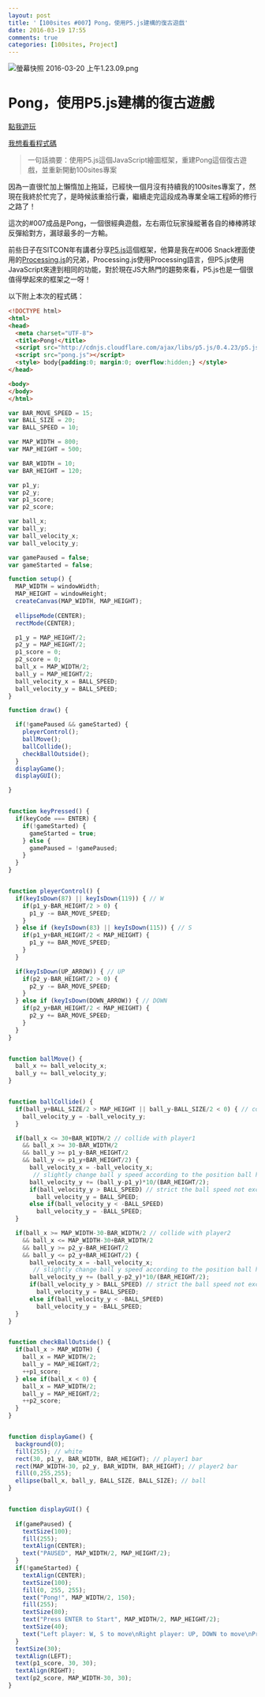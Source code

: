 ```yaml
---
layout: post
title: '【100sites #007】Pong，使用P5.js建構的復古遊戲'
date: 2016-03-19 17:55
comments: true
categories: [100sites, Project]
---
```

![螢幕快照 2016-03-20 上午1.23.09.png](http://user-image.logdown.io/user/16613/blog/15900/post/658107/oqMkvpi7R5q5Nr1ZmIYY_%E8%9E%A2%E5%B9%95%E5%BF%AB%E7%85%A7%202016-03-20%20%E4%B8%8A%E5%8D%881.23.09.png)

# Pong，使用P5.js建構的復古遊戲

[點我遊玩](http://kamigami55.github.io/100sites/007_Pong/)

[我想看看程式碼](https://github.com/Kamigami55/100sites/tree/gh-pages/007_Pong)

> 一句話摘要：使用P5.js這個JavaScript繪圖框架，重建Pong這個復古遊戲，並重新開動100sites專案

因為一直很忙加上懶惰加上拖延，已經快一個月沒有持續我的100sites專案了，然現在我終於忙完了，是時候該重拾行囊，繼續走完這段成為專業全端工程師的修行之路了！

這次的#007成品是Pong，一個很經典遊戲，左右兩位玩家操縱著各自的棒棒將球反彈給對方，漏球最多的一方輸。

<!-- more -->

前些日子在SITCON年有講者分享[P5.js](http://p5js.org)這個框架，他算是我在#006 Snack裡面使用的[Processing.js](http://processingjs.org)的兄弟，Processing.js使用Processing語言，但P5.js使用JavaScript來達到相同的功能，對於現在JS大熱門的趨勢來看，P5.js也是一個很值得學起來的框架之一呀！

以下附上本次的程式碼：

``` html index.html
<!DOCTYPE html>
<html>
<head>
  <meta charset="UTF-8">
  <title>Pong!</title>
  <script src="http://cdnjs.cloudflare.com/ajax/libs/p5.js/0.4.23/p5.js"></script>
  <script src="pong.js"></script>
  <style> body{padding:0; margin:0; overflow:hidden;} </style>
</head>

<body>
</body>
</html>
```

``` javascript pong.js
var BAR_MOVE_SPEED = 15;
var BALL_SIZE = 20;
var BALL_SPEED = 10;

var MAP_WIDTH = 800;
var MAP_HEIGHT = 500;

var BAR_WIDTH = 10;
var BAR_HEIGHT = 120;

var p1_y;
var p2_y;
var p1_score;
var p2_score;

var ball_x;
var ball_y;
var ball_velocity_x;
var ball_velocity_y;

var gamePaused = false;
var gameStarted = false;

function setup() {
  MAP_WIDTH = windowWidth;
  MAP_HEIGHT = windowHeight;
  createCanvas(MAP_WIDTH, MAP_HEIGHT);
  
  ellipseMode(CENTER);
  rectMode(CENTER);

  p1_y = MAP_HEIGHT/2;
  p2_y = MAP_HEIGHT/2;
  p1_score = 0;
  p2_score = 0;
  ball_x = MAP_WIDTH/2;
  ball_y = MAP_HEIGHT/2;
  ball_velocity_x = BALL_SPEED;
  ball_velocity_y = BALL_SPEED;
}

function draw() {

  if(!gamePaused && gameStarted) {
    pleyerControl();
    ballMove();
    ballCollide();
    checkBallOutside();
  }
  displayGame();
  displayGUI();

}


function keyPressed() {
  if(keyCode === ENTER) {
    if(!gameStarted) {
      gameStarted = true;
    } else {
      gamePaused = !gamePaused;
    }
  }
}


function pleyerControl() {
  if(keyIsDown(87) || keyIsDown(119)) { // W
    if(p1_y-BAR_HEIGHT/2 > 0) {
      p1_y -= BAR_MOVE_SPEED;
    }
  } else if (keyIsDown(83) || keyIsDown(115)) { // S
    if(p1_y+BAR_HEIGHT/2 < MAP_HEIGHT) {
      p1_y += BAR_MOVE_SPEED;
    }
  }

  if(keyIsDown(UP_ARROW)) { // UP
    if(p2_y-BAR_HEIGHT/2 > 0) {
      p2_y -= BAR_MOVE_SPEED;
    }
  } else if (keyIsDown(DOWN_ARROW)) { // DOWN
    if(p2_y+BAR_HEIGHT/2 < MAP_HEIGHT) {
      p2_y += BAR_MOVE_SPEED;
    }
  }
}


function ballMove() {
  ball_x += ball_velocity_x;
  ball_y += ball_velocity_y;
}


function ballCollide() {
  if(ball_y+BALL_SIZE/2 > MAP_HEIGHT || ball_y-BALL_SIZE/2 < 0) { // collide with upper and lower walls
    ball_velocity_y = -ball_velocity_y;
  }

  if(ball_x <= 30+BAR_WIDTH/2 // collide with player1
    && ball_x >= 30-BAR_WIDTH/2
    && ball_y >= p1_y-BAR_HEIGHT/2 
    && ball_y <= p1_y+BAR_HEIGHT/2) { 
      ball_velocity_x = -ball_velocity_x;
       // slightly change ball y speed according to the position ball hit on the bar
      ball_velocity_y += (ball_y-p1_y)*10/(BAR_HEIGHT/2);
      if(ball_velocity_y > BALL_SPEED) // strict the ball speed not exceed max speed
        ball_velocity_y = BALL_SPEED;
      else if(ball_velocity_y < -BALL_SPEED)
        ball_velocity_y = -BALL_SPEED;
  }

  if(ball_x >= MAP_WIDTH-30-BAR_WIDTH/2 // collide with player2
    && ball_x <= MAP_WIDTH-30+BAR_WIDTH/2
    && ball_y >= p2_y-BAR_HEIGHT/2 
    && ball_y <= p2_y+BAR_HEIGHT/2) { 
      ball_velocity_x = -ball_velocity_x;
       // slightly change ball y speed according to the position ball hit on the bar
      ball_velocity_y += (ball_y-p2_y)*10/(BAR_HEIGHT/2);
      if(ball_velocity_y > BALL_SPEED) // strict the ball speed not exceed max speed
        ball_velocity_y = BALL_SPEED;
      else if(ball_velocity_y < -BALL_SPEED)
        ball_velocity_y = -BALL_SPEED;
  }
}


function checkBallOutside() {
  if(ball_x > MAP_WIDTH) {
    ball_x = MAP_WIDTH/2;
    ball_y = MAP_HEIGHT/2;
    ++p1_score;
  } else if(ball_x < 0) {
    ball_x = MAP_WIDTH/2;
    ball_y = MAP_HEIGHT/2;
    ++p2_score;
  }
}


function displayGame() {
  background(0);
  fill(255); // white
  rect(30, p1_y, BAR_WIDTH, BAR_HEIGHT); // player1 bar
  rect(MAP_WIDTH-30, p2_y, BAR_WIDTH, BAR_HEIGHT); // player2 bar
  fill(0,255,255);
  ellipse(ball_x, ball_y, BALL_SIZE, BALL_SIZE); // ball
}


function displayGUI() {
  
  if(gamePaused) {
    textSize(100);
    fill(255);
    textAlign(CENTER);
    text("PAUSED", MAP_WIDTH/2, MAP_HEIGHT/2);
  }
  if(!gameStarted) {
    textAlign(CENTER);
    textSize(100);
    fill(0, 255, 255);
    text("Pong!", MAP_WIDTH/2, 150);
    fill(255);
    textSize(80);
    text("Press ENTER to Start", MAP_WIDTH/2, MAP_HEIGHT/2);
    textSize(40);
    text("Left player: W, S to move\nRight player: UP, DOWN to move\nPress ENTER to pause", MAP_WIDTH/2, MAP_HEIGHT/2+150); 
  }
  textSize(30);
  textAlign(LEFT);
  text(p1_score, 30, 30);
  textAlign(RIGHT);
  text(p2_score, MAP_WIDTH-30, 30);
}
```